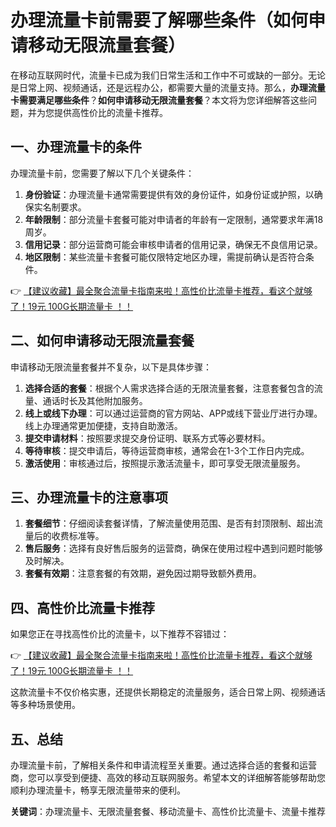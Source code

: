 # 办理流量卡前需要了解哪些条件（如何申请移动无限流量套餐）

在移动互联网时代，流量卡已成为我们日常生活和工作中不可或缺的一部分。无论是日常上网、视频通话，还是远程办公，都需要大量的流量支持。那么，**办理流量卡需要满足哪些条件**？**如何申请移动无限流量套餐**？本文将为您详细解答这些问题，并为您提供高性价比的流量卡推荐。

## 一、办理流量卡的条件

办理流量卡前，您需要了解以下几个关键条件：

1. **身份验证**：办理流量卡通常需要提供有效的身份证件，如身份证或护照，以确保实名制要求。
2. **年龄限制**：部分流量卡套餐可能对申请者的年龄有一定限制，通常要求年满18周岁。
3. **信用记录**：部分运营商可能会审核申请者的信用记录，确保无不良信用记录。
4. **地区限制**：某些流量卡套餐可能仅限特定地区办理，需提前确认是否符合条件。

👉 [【建议收藏】最全聚合流量卡指南来啦！高性价比流量卡推荐，看这个就够了！19元 100G长期流量卡 ！！](https://bit.ly/Liuliangka)

## 二、如何申请移动无限流量套餐

申请移动无限流量套餐并不复杂，以下是具体步骤：

1. **选择合适的套餐**：根据个人需求选择合适的无限流量套餐，注意套餐包含的流量、通话时长及其他附加服务。
2. **线上或线下办理**：可以通过运营商的官方网站、APP或线下营业厅进行办理。线上办理通常更加便捷，支持自助激活。
3. **提交申请材料**：按照要求提交身份证明、联系方式等必要材料。
4. **等待审核**：提交申请后，等待运营商审核，通常会在1-3个工作日内完成。
5. **激活使用**：审核通过后，按照提示激活流量卡，即可享受无限流量服务。

## 三、办理流量卡的注意事项

1. **套餐细节**：仔细阅读套餐详情，了解流量使用范围、是否有封顶限制、超出流量后的收费标准等。
2. **售后服务**：选择有良好售后服务的运营商，确保在使用过程中遇到问题时能够及时解决。
3. **套餐有效期**：注意套餐的有效期，避免因过期导致额外费用。

## 四、高性价比流量卡推荐

如果您正在寻找高性价比的流量卡，以下推荐不容错过：

👉 [【建议收藏】最全聚合流量卡指南来啦！高性价比流量卡推荐，看这个就够了！19元 100G长期流量卡 ！！](https://bit.ly/Liuliangka)

这款流量卡不仅价格实惠，还提供长期稳定的流量服务，适合日常上网、视频通话等多种场景使用。

## 五、总结

办理流量卡前，了解相关条件和申请流程至关重要。通过选择合适的套餐和运营商，您可以享受到便捷、高效的移动互联网服务。希望本文的详细解答能够帮助您顺利办理流量卡，畅享无限流量带来的便利。

**关键词**：办理流量卡、无限流量套餐、移动流量卡、高性价比流量卡、流量卡推荐